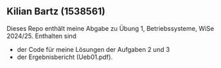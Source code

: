 Kilian Bartz (1538561)
-------------------------
Dieses Repo enthält meine Abgabe zu Übung 1, Betriebssysteme, WiSe 2024/25. Enthalten sind
- der Code für meine Lösungen der Aufgaben 2 und 3
- der Ergebnisbericht (Ueb01.pdf).